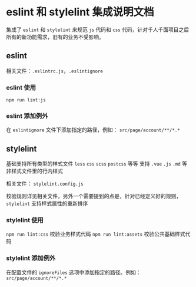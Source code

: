 # eslint 和 stylelint 集成说明文档

集成了 `eslint` 和 `stylelint` 来规范 `js` 代码和 `css` 代码，针对千人千面项目之后所有的新功能需求，旧有的业务不受影响。

## eslint

相关文件：`.eslintrc.js`，`.eslintignore`

### eslint 使用

`npm run lint:js`

### eslint 添加例外

在 `eslintignore` 文件下添加指定的路径，例如： `src/page/account/**/*.*`

## stylelint

基础支持所有类型的样式文件 `less` `css` `scss` `postcss` 等等
支持 `.vue` `.js` `.md` 等非样式文件里的行内样式

相关文件： `stylelint.config.js`

校验规则详见相关文件，另外一个需要提到的点是，针对已经定义好的规则，`stylelint` 支持样式属性的重新排序

### stylelint 使用

`npm run lint:css` 校验业务样式代码
`npm run lint:assets` 校验公共基础样式代码

### stylelint 添加例外

在配置文件的 `ignoreFiles` 选项中添加指定的路径。例如： `src/page/account/**/*.*`